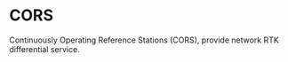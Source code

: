 # CORS
Continuously Operating Reference Stations (CORS), provide network RTK differential service.


